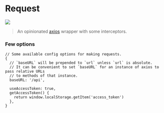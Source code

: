 # Request

[![](https://img.shields.io/badge/version-v0.1.0-brightgreen.svg)]()

> An opinionated [axios](https://github.com/axios/axios) wrapper with some interceptors.

### Few options

```
// Some available config options for making requests.
{
  // `baseURL` will be prepended to `url` unless `url` is absolute.
  // It can be convenient to set `baseURL` for an instance of axios to pass relative URLs
  // to methods of that instance.
  baseURL: '/api',

  useAccessToken: true,
  getAccessToken() {
    return window.localStorage.getItem('access_token')
  },
}
```
